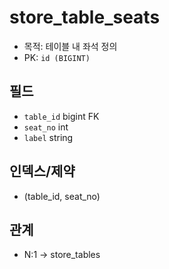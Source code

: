# store_table_seats

- 목적: 테이블 내 좌석 정의
- PK: `id (BIGINT)`

## 필드
- `table_id` bigint FK
- `seat_no` int
- `label` string

## 인덱스/제약
- (table_id, seat_no)

## 관계
- N:1 → store_tables
